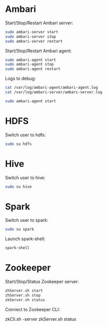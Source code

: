 
# Ambari

Start/Stop/Restart Ambari server:

```sh
sudo ambari-server start
sudo ambari-server stop
sudo ambari-server restart
```

Start/Stop/Restart Ambari agent:

```sh
sudo ambari-agent start
sudo ambari-agent stop
sudo ambari-agent restart
```

Logs to debug:

```sh
cat /var/log/ambari-agent/ambari-agent.log
cat /var/log/ambari-server/ambari-server.log
```

```sh
sudo ambari-agent start
```

# HDFS

Switch user to hdfs:

```sh
sudo su hdfs
```

# Hive 

Switch user to hive:

```sh
sudo su hive
```

# Spark 

Switch user to spark:

```sh
sudo su spark
```

Launch spark-shell:

```sh
spark-shell
```

# Zookeeper

Start/Stop/Status Zookeeper server:

```sh
zhServer.sh start 
zhServer.sh stop
zkServer.sh status
```

Connect to Zookeeper CLI:

zkCli.sh -server 
zkServer.sh status


